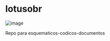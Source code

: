 # lotusobr
![image](https://user-images.githubusercontent.com/100324929/194786513-15e127c1-2e77-440c-ab78-bc0abf680ac0.png)

Repo para esquematicos-codicos-documentos
